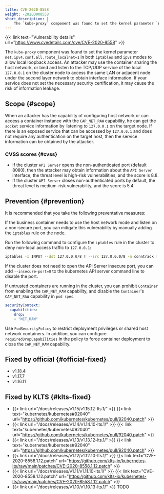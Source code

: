 ```yaml
---
title: CVE-2020-8558
weight: -20200008558
short_description: |
    The `kube-proxy` component was found to set the kernel parameter `net.ipv4.conf.all.route_localnet=1` in both `iptables` and `ipvs` modes to allow local loopback access. An attacker may use the container sharing the host network, or bind and listen to the TCP/UDP service of the local `127.0.0.1` on the cluster node to access the same LAN or adjacent node under the second layer network to obtain interface information. If your service does not set the necessary security certification, it may cause the risk of information leakage.
---
```


{{< link text="Vulnerability details" url="https://www.cvedetails.com/cve/CVE-2020-8558" >}}

The `kube-proxy` component was found to set the kernel parameter `net.ipv4.conf.all.route_localnet=1` in both `iptables` and `ipvs` modes to allow local loopback access. An attacker may use the container sharing the host network, or bind and listen to the TCP/UDP service of the local `127.0.0.1` on the cluster node to access the same LAN or adjacent node under the second layer network to obtain interface information. If your service does not set the necessary security certification, it may cause the risk of information leakage.

## Scope {#scope}

When an attacker has the capability of configuring host network or can access a container instance with the `CAP_NET_RAW` capability, he can get the `socket` service information by listening to `127.0.0.1` on the target node. If there is an exposed service that can be accessed by `127.0.0.1` and does not require any authentication on the target host, then the service information can be obtained by the attacker.

### CVSS scores {#cvss}

- If the cluster `API Server` opens the non-authenticated port (default 8080), then the attacker may obtain information about the `API Server` interface, the threat level is high-risk vulnerabilities, and the score is 8.8.
- If the cluster `API Server` closes non-authenticated ports by default, the threat level is medium-risk vulnerability, and the score is 5.4.

## Prevention {#prevention}

It is recommended that you take the following preventative measures:

If the business container needs to use the host network mode and listen on a non-secure port, you can mitigate this vulnerability by manually adding the `iptables` rule on the node.  

Run the following command to configure the `iptables` rule in the cluster to deny non-local access traffic to `127.0.0.1`:

``` bash
iptables -I INPUT --dst 127.0.0.0/8 ! --src 127.0.0.0/8 -m conntrack ! --ctstate RELATED,ESTABLISHED,DNAT -j DROP
```

If the cluster does not need to open the API Server insecure port, you can add `--insecure-port=0` to the kubernetes API server command line to disable the port.


If untrusted containers are running in the cluster, you can prohibit `Container` from enabling the `CAP_NET_RAW` capability, and disable the `Container`'s `CAP_NET_RAW` capability in `pod spec`.

``` yaml
securityContext:
  capabilities:
    drop: 
    - "NET_RAW"
```

Use `PodSecurityPolicy` to restrict deployment privileges or shared host network containers. In addition, you can configure `requiredDropCapabilities` in the policy to force container deployment to close the `CAP_NET_RAW` capability.

## Fixed by official {#official-fixed}

- v1.18.4
- v1.17.7
- v1.16.11

## Fixed by KLTS {#klts-fixed}

- {{< link url="/docs/releases/v1.15/v1.15.12-lts.1/" >}} {{< link text="kubernetes/kubernetes#92040" url="https://github.com/kubernetes/kubernetes/pull/92040.patch" >}}
- {{< link url="/docs/releases/v1.14/v1.14.10-lts.1/" >}} {{< link text="kubernetes/kubernetes#92040" url="https://github.com/kubernetes/kubernetes/pull/92040.patch" >}}
- {{< link url="/docs/releases/v1.13/v1.13.12-lts.1/" >}} {{< link text="kubernetes/kubernetes#92040" url="https://github.com/kubernetes/kubernetes/pull/92040.patch" >}}
- {{< link url="/docs/releases/v1.12/v1.12.10-lts.1/" >}} {{< link text="CVE-2020-8558.1.12.patch" url="https://github.com/klts-io/kubernetes-lts/raw/main/patches/CVE-2020-8558.1.12.patch" >}}
- {{< link url="/docs/releases/v1.11/v1.11.10-lts.1/" >}} {{< link text="CVE-2020-8558.1.12.patch" url="https://github.com/klts-io/kubernetes-lts/raw/main/patches/CVE-2020-8558.1.12.patch" >}}
- {{< link url="/docs/releases/v1.10/v1.10.13-lts.1/" >}} TODO
